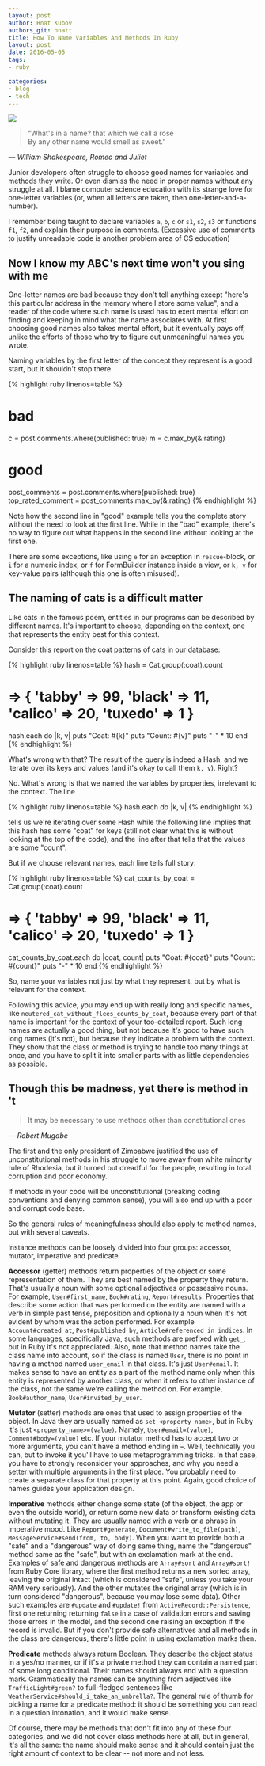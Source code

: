 ```yaml
---
layout: post
author: Hnat Kubov
authors_git: hnatt
title: How To Name Variables And Methods In Ruby
layout: post
date: 2016-05-05
tags:
- ruby

categories:
- blog
- tech
---
```


<img src="https://cloud.githubusercontent.com/assets/781760/15052988/09e2defe-1309-11e6-94ea-a0beba2f9b64.jpg" class="left" style="margin-right: 1em;" />

> “What's in a name? that which we call a rose  
> By any other name would smell as sweet.”

*― William Shakespeare, Romeo and Juliet*

Junior developers often struggle to choose good names for variables and methods they write. Or even dismiss the need in proper names without any struggle at all. I blame computer science education with its strange love for one-letter variables (or, when all letters are taken, then one-letter-and-a-number).

<!--cut-->

I remember being taught to declare variables `a`, `b`, `c` or `s1`, `s2`, `s3` or functions `f1`, `f2`, and explain their purpose in comments. (Excessive use of comments to justify unreadable code is another problem area of CS education)

## Now I know my ABC's next time won't you sing with me

One-letter names are bad because they don't tell anything except "here's this particular address in the memory where I store some value", and a reader of the code where such name is used has to exert mental effort on finding and keeping in mind what the name associates with. At first choosing good names also takes mental effort, but it eventually pays off, unlike the efforts of those who try to figure out unmeaningful names you wrote.

Naming variables by the first letter of the concept they represent is a good start, but it shouldn't stop there.

{% highlight ruby linenos=table %}
# bad
c = post.comments.where(published: true)
m = c.max_by(&:rating)

# good
post_comments = post.comments.where(published: true)
top_rated_comment = post_comments.max_by(&:rating)
{% endhighlight %}

Note how the second line in "good" example tells you the complete story without the need to look at the first line. While in the "bad" example, there's no way to figure out what happens in the second line without looking at the first one.

There are some exceptions, like using `e` for an exception in `rescue`-block, or `i` for a numeric index, or `f` for FormBuilder instance inside a view, or `k, v` for key-value pairs (although this one is often misused).

## The naming of cats is a difficult matter

Like cats in the famous poem, entities in our programs can be described by different names. It's important to choose, depending on the context, one that represents the entity best for this context.

Consider this report on the coat patterns of cats in our database:

{% highlight ruby linenos=table %}
hash = Cat.group(:coat).count
# => { 'tabby' => 99, 'black' => 11, 'calico' => 20, 'tuxedo' => 1 }

hash.each do |k, v|
  puts "Coat: #{k}"
  puts "Count: #{v}"
  puts "-" * 10
end
{% endhighlight %}

What's wrong with that? The result of the query is indeed a Hash, and we iterate over its keys and values (and it's okay to call them `k, v`). Right?

No. What's wrong is that we named the variables by properties, irrelevant to the context. The line 

{% highlight ruby linenos=table %}
hash.each do |k, v|
{% endhighlight %}

tells us we're iterating over some Hash while the following line implies that this hash has some "coat" for keys (still not clear what this is without looking at the top of the code), and the line after that tells that the values are some "count".

But if we choose relevant names, each line tells full story:

{% highlight ruby linenos=table %}
cat_counts_by_coat = Cat.group(:coat).count
# => { 'tabby' => 99, 'black' => 11, 'calico' => 20, 'tuxedo' => 1 }

cat_counts_by_coat.each do |coat, count|
  puts "Coat: #{coat}"
  puts "Count: #{count}"
  puts "-" * 10
end
{% endhighlight %}

So, name your variables not just by what they represent, but by what is relevant for the context.

Following this advice, you may end up with really long and specific names, like `neutered_cat_without_flees_counts_by_coat`, because every part of that name is important for the context of your too-detailed report. Such long names are actually a good thing, but not because it's good to have such long names (it's not), but because they indicate a problem with the context. They show that the class or method is trying to handle too many things at once, and you have to split it into smaller parts with as little dependencies as possible.

## Though this be madness, yet there is method in 't

> It may be necessary to use methods other than constitutional ones

*― Robert Mugabe*

The first and the only president of Zimbabwe justified the use of unconstitutional methods in his struggle to move away from white minority rule of Rhodesia, but it turned out dreadful for the people, resulting in total corruption and poor economy.

If methods in your code will be unconstitutional (breaking coding conventions and denying common sense), you will also end up with a poor and corrupt code base.

So the general rules of meaningfulness should also apply to method names, but with several caveats.

Instance methods can be loosely divided into four groups: accessor, mutator, imperative and predicate.

**Accessor** (getter) methods return properties of the object or some representation of them. They are best named by the property they return. That's usually a noun with some optional adjectives or possessive nouns. For example, `User#first_name`, `Book#rating`, `Report#results`. Properties that describe some action that was performed on the entity are named with a verb in simple past tense, preposition and optionally a noun when it's not evident by whom was the action performed. For example `Account#created_at`, `Post#published_by`, `Article#referenced_in_indices`. In some languages, specifically Java, such methods are prefixed with `get_`, but in Ruby it's not appreciated. Also, note that method names take the class name into account, so if the class is named `User`, there is no point in having a method named `user_email` in that class. It's just `User#email`. It makes sense to have an entity as a part of the method name only when this entity is represented by another class, or when it refers to other instance of the class, not the same we're calling the method on. For example, `Book#author_name`, `User#invited_by_user`.

**Mutator** (setter) methods are ones that used to assign properties of the object. In Java they are usually named as `set_<property_name>`, but in Ruby it's just `<property_name>=(value)`. Namely, `User#email=(value)`, `Comment#body=(value)` etc. If your mutator method has to accept two or more arguments, you can't have a method ending in `=`. Well, technically you can, but to invoke it you'll have to use metaprogramming tricks. In that case, you have to strongly reconsider your approaches, and why you need a setter with multiple arguments in the first place. You probably need to create a separate class for that property at this point. Again, good choice of names guides your application design.

**Imperative** methods either change some state (of the object, the app or even the outside world), or return some new data or transform existing data without mutating it. They are usually named with a verb or a phrase in imperative mood. Like `Report#generate`, `Document#write_to_file(path)`, `MessageService#send(from, to, body)`. When you want to provide both a "safe" and a "dangerous" way of doing same thing, name the "dangerous" method same as the "safe", but with an exclamation mark at the end. Examples of safe and dangerous methods are `Array#sort` and `Array#sort!` from Ruby Core library, where the first method returns a new sorted array, leaving the original intact (which is considered "safe", unless you take your RAM very seriously). And the other mutates the original array (which is in turn considered "dangerous", because you may lose some data). Other such examples are `#update` and `#update!` from `ActiveRecord::Persistence`, first one returning returning `false` in a case of validation errors and saving those errors in the model, and the second one raising an exception if the record is invalid. But if you don't provide safe alternatives and all methods in the class are dangerous, there's little point in using exclamation marks then.

**Predicate** methods always return Boolean. They describe the object status in a yes/no manner, or if it's a private method they can contain a named part of some long conditional. Their names should always end with a question mark. Grammatically the names can be anything from adjectives like `TrafficLight#green?` to full-fledged sentences like `WeatherService#should_i_take_an_umbrella?`. The general rule of thumb for picking a name for a predicate method: it should be something you can read in a question intonation, and it would make sense.

Of course, there may be methods that don't fit into any of these four categories, and we did not cover class methods here at all, but in general, it's all the same: the name should make sense and it should contain just the right amount of context to be clear -- not more and not less.
